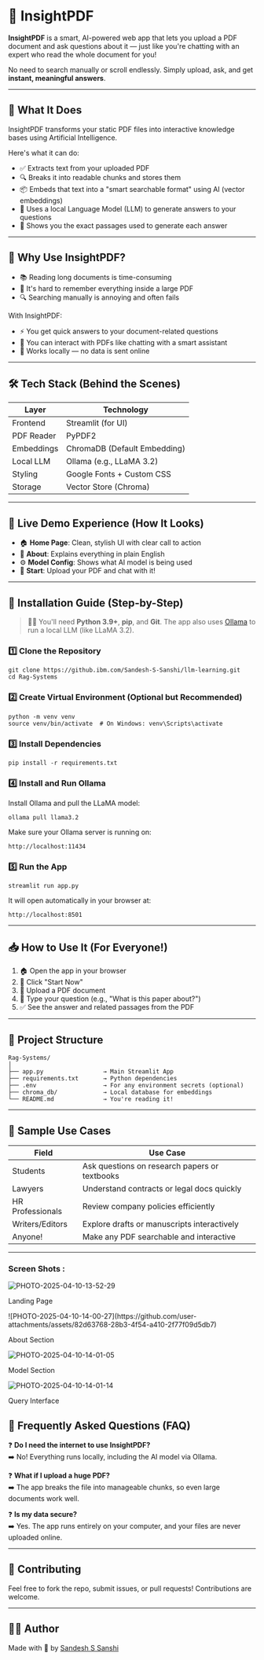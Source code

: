 <h1>📘 InsightPDF</h1>

<p><strong>InsightPDF</strong> is a smart, AI-powered web app that lets you upload a PDF document and ask questions about it — just like you're chatting with an expert who read the whole document for you!</p>

<p>No need to search manually or scroll endlessly. Simply upload, ask, and get <strong>instant, meaningful answers</strong>.</p>

<hr>

<h2>🧠 What It Does</h2>

<p>InsightPDF transforms your static PDF files into interactive knowledge bases using Artificial Intelligence.</p>

<p>Here's what it can do:</p>

<ul>
<li>✅ Extracts text from your uploaded PDF</li>
<li>🔍 Breaks it into readable chunks and stores them</li>
<li>📦 Embeds that text into a "smart searchable format" using AI (vector embeddings)</li>
<li>🧠 Uses a local Language Model (LLM) to generate answers to your questions</li>
<li>📄 Shows you the exact passages used to generate each answer</li>
</ul>

<hr>

<h2>🎯 Why Use InsightPDF?</h2>

<ul>
<li>📚 Reading long documents is time-consuming</li>
<li>🤯 It's hard to remember everything inside a large PDF</li>
<li>🔍 Searching manually is annoying and often fails</li>
</ul>

<p>With InsightPDF:</p>

<ul>
<li>⚡ You get quick answers to your document-related questions</li>
<li>💬 You can interact with PDFs like chatting with a smart assistant</li>
<li>🔐 Works locally — no data is sent online</li>
</ul>

<hr>

<h2>🛠️ Tech Stack (Behind the Scenes)</h2>

<table>
<thead>
<tr>
<th>Layer</th>
<th>Technology</th>
</tr>
</thead>
<tbody>
<tr>
<td>Frontend</td>
<td>Streamlit (for UI)</td>
</tr>
<tr>
<td>PDF Reader</td>
<td>PyPDF2</td>
</tr>
<tr>
<td>Embeddings</td>
<td>ChromaDB (Default Embedding)</td>
</tr>
<tr>
<td>Local LLM</td>
<td>Ollama (e.g., LLaMA 3.2)</td>
</tr>
<tr>
<td>Styling</td>
<td>Google Fonts + Custom CSS</td>
</tr>
<tr>
<td>Storage</td>
<td>Vector Store (Chroma)</td>
</tr>
</tbody>
</table>

<hr>

<h2>🚀 Live Demo Experience (How It Looks)</h2>

<ul>
<li>🏠 <strong>Home Page</strong>: Clean, stylish UI with clear call to action</li>
<li>📘 <strong>About</strong>: Explains everything in plain English</li>
<li>⚙️ <strong>Model Config</strong>: Shows what AI model is being used</li>
<li>💬 <strong>Start</strong>: Upload your PDF and chat with it!</li>
</ul>

<hr>

<h2>🔧 Installation Guide (Step-by-Step)</h2>

<blockquote>
<p>🧑‍💻 You'll need <strong>Python 3.9+</strong>, <strong>pip</strong>, and <strong>Git</strong>. The app also uses <a href="https://ollama.com/">Ollama</a> to run a local LLM (like LLaMA 3.2).</p>
</blockquote>

<h3>1️⃣ Clone the Repository</h3>

<pre><code class="language-bash">git clone https://github.ibm.com/Sandesh-S-Sanshi/llm-learning.git
cd Rag-Systems
</code></pre>

<h3>2️⃣ Create Virtual Environment (Optional but Recommended)</h3>

<pre><code class="language-bash">python -m venv venv
source venv/bin/activate  # On Windows: venv\Scripts\activate
</code></pre>

<h3>3️⃣ Install Dependencies</h3>

<pre><code class="language-bash">pip install -r requirements.txt
</code></pre>

<h3>4️⃣ Install and Run Ollama</h3>

<p>Install Ollama and pull the LLaMA model:</p>

<pre><code class="language-bash">ollama pull llama3.2
</code></pre>

<p>Make sure your Ollama server is running on:</p>

<pre><code>http://localhost:11434
</code></pre>

<h3>5️⃣ Run the App</h3>

<pre><code class="language-bash">streamlit run app.py
</code></pre>

<p>It will open automatically in your browser at:</p>

<pre><code>http://localhost:8501
</code></pre>

<hr>

<h2>📥 How to Use It (For Everyone!)</h2>

<ol>
<li>🏠 Open the app in your browser</li>
<li>📄 Click "Start Now"</li>
<li>📎 Upload a PDF document</li>
<li>💬 Type your question (e.g., "What is this paper about?")</li>
<li>✅ See the answer and related passages from the PDF</li>
</ol>

<hr>

<h2>📁 Project Structure</h2>

<pre><code>Rag-Systems/
│
├── app.py                 → Main Streamlit App
├── requirements.txt       → Python dependencies
├── .env                   → For any environment secrets (optional)
├── chroma_db/             → Local database for embeddings
└── README.md              → You're reading it!
</code></pre>

<hr>

<h2>📌 Sample Use Cases</h2>

<table>
<thead>
<tr>
<th>Field</th>
<th>Use Case</th>
</tr>
</thead>
<tbody>
<tr>
<td>Students</td>
<td>Ask questions on research papers or textbooks</td>
</tr>
<tr>
<td>Lawyers</td>
<td>Understand contracts or legal docs quickly</td>
</tr>
<tr>
<td>HR Professionals</td>
<td>Review company policies efficiently</td>
</tr>
<tr>
<td>Writers/Editors</td>
<td>Explore drafts or manuscripts interactively</td>
</tr>
<tr>
<td>Anyone!</td>
<td>Make any PDF searchable and interactive</td>
</tr>
</tbody>
</table>

<hr>
<h3>Screen Shots : </h3>

![PHOTO-2025-04-10-13-52-29](https://github.com/user-attachments/assets/fbb3bd38-ded9-490c-9095-1a00334a8a1f)


<p>Landing Page </p>
![PHOTO-2025-04-10-14-00-27](https://github.com/user-attachments/assets/82d63768-28b3-4f54-a410-2f77f09d5db7)

<p>About Section</p>


![PHOTO-2025-04-10-14-01-05](https://github.com/user-attachments/assets/48312b55-414d-4655-98a5-ca79d61cece0)

<p>Model Section</p>

![PHOTO-2025-04-10-14-01-14](https://github.com/user-attachments/assets/bce66577-04b6-4207-8f7b-3ef50330442b)

<p>Query Interface</p>






<h2>🙋 Frequently Asked Questions (FAQ)</h2>

<p>❓ <strong>Do I need the internet to use InsightPDF?</strong><br>
➡️ No! Everything runs locally, including the AI model via Ollama.</p>

<p>❓ <strong>What if I upload a huge PDF?</strong><br>
➡️ The app breaks the file into manageable chunks, so even large documents work well.</p>

<p>❓ <strong>Is my data secure?</strong><br>
➡️ Yes. The app runs entirely on your computer, and your files are never uploaded online.</p>

<hr>

<h2>🤝 Contributing</h2>

<p>Feel free to fork the repo, submit issues, or pull requests! Contributions are welcome.</p>

<hr>

<h2>🧑‍💻 Author</h2>

<p>Made with 💙 by <a href="https://github.com/SANDESHSSANSHI">Sandesh S Sanshi</a></p>
